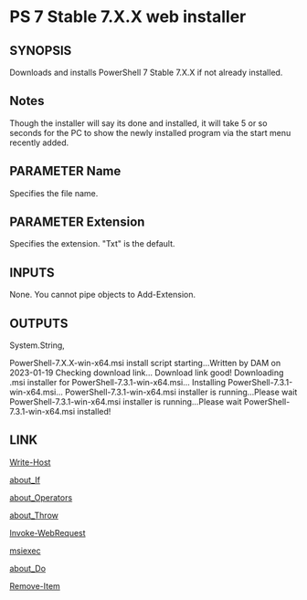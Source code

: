# PS 7 Stable 7.X.X web installer
    
## SYNOPSIS

Downloads and installs PowerShell 7 Stable 7.X.X if not already installed.


## Notes

Though the installer will say its done and installed, it will take 5 or so seconds for the PC to show the newly installed program via the start menu recently added.
 

## PARAMETER Name
        
Specifies the file name.

    
## PARAMETER Extension
        
Specifies the extension. "Txt" is the default.


## INPUTS
        
None. You cannot pipe objects to Add-Extension.


## OUTPUTS
        
System.String,

PowerShell-7.X.X-win-x64.msi install script starting...Written by DAM on 2023-01-19
Checking download link...
Download link good!
Downloading .msi installer for PowerShell-7.3.1-win-x64.msi...
Installing PowerShell-7.3.1-win-x64.msi...
PowerShell-7.3.1-win-x64.msi installer is running...Please wait
PowerShell-7.3.1-win-x64.msi installer is running...Please wait
PowerShell-7.3.1-win-x64.msi installed!

## LINK

[Write-Host](https://learn.microsoft.com/en-us/powershell/module/microsoft.powershell.utility/write-host?view=powershell-7.3)

[about_If](https://learn.microsoft.com/en-us/powershell/module/microsoft.powershell.core/about/about_if?view=powershell-7.3)

[about_Operators](https://learn.microsoft.com/en-us/powershell/module/microsoft.powershell.core/about/about_operators?view=powershell-7.3)
 
[about_Throw](https://learn.microsoft.com/en-us/powershell/module/microsoft.powershell.core/about/about_throw?view=powershell-7.3)

[Invoke-WebRequest](https://learn.microsoft.com/en-us/powershell/module/microsoft.powershell.utility/invoke-webrequest?view=powershell-7.3)

[msiexec](https://learn.microsoft.com/en-us/windows-server/administration/windows-commands/msiexec)

[about_Do](https://learn.microsoft.com/en-us/powershell/module/microsoft.powershell.core/about/about_do?view=powershell-7.3)

[Remove-Item](https://learn.microsoft.com/en-us/powershell/module/microsoft.powershell.management/remove-item?view=powershell-7.3)
